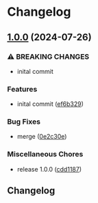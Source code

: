 # Changelog

## [1.0.0](https://github.com/VU-ASE/roverrtc/compare/v1.0.2...v1.0.0) (2024-07-26)


### ⚠ BREAKING CHANGES

* inital commit

### Features

* inital commit ([ef6b329](https://github.com/VU-ASE/roverrtc/commit/ef6b3294d6ae9101225a9282a65596e5859989e6))


### Bug Fixes

* merge ([0e2c30e](https://github.com/VU-ASE/roverrtc/commit/0e2c30ecf913fc86cc71dad058abe8328fec4103))


### Miscellaneous Chores

* release 1.0.0 ([cdd1187](https://github.com/VU-ASE/roverrtc/commit/cdd11870f53a95435aa770be8594eea9ede3518b))

## Changelog
